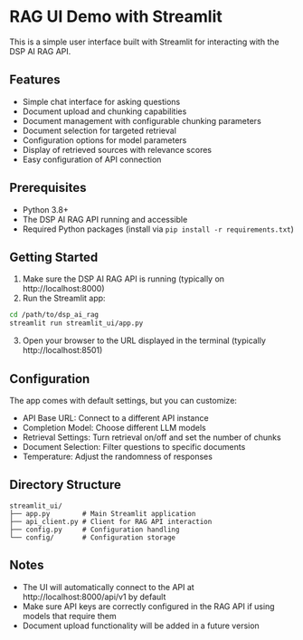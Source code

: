# RAG UI Demo with Streamlit

This is a simple user interface built with Streamlit for interacting with the DSP AI RAG API.

## Features

- Simple chat interface for asking questions
- Document upload and chunking capabilities
- Document management with configurable chunking parameters
- Document selection for targeted retrieval
- Configuration options for model parameters
- Display of retrieved sources with relevance scores
- Easy configuration of API connection

## Prerequisites

- Python 3.8+
- The DSP AI RAG API running and accessible
- Required Python packages (install via `pip install -r requirements.txt`)

## Getting Started

1. Make sure the DSP AI RAG API is running (typically on http://localhost:8000)
2. Run the Streamlit app:

```bash
cd /path/to/dsp_ai_rag
streamlit run streamlit_ui/app.py
```

3. Open your browser to the URL displayed in the terminal (typically http://localhost:8501)

## Configuration

The app comes with default settings, but you can customize:

- API Base URL: Connect to a different API instance
- Completion Model: Choose different LLM models
- Retrieval Settings: Turn retrieval on/off and set the number of chunks
- Document Selection: Filter questions to specific documents
- Temperature: Adjust the randomness of responses

## Directory Structure

```
streamlit_ui/
├── app.py        # Main Streamlit application
├── api_client.py # Client for RAG API interaction
├── config.py     # Configuration handling
└── config/       # Configuration storage
```

## Notes

- The UI will automatically connect to the API at http://localhost:8000/api/v1 by default
- Make sure API keys are correctly configured in the RAG API if using models that require them
- Document upload functionality will be added in a future version
